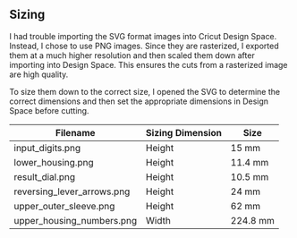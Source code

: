 ## Sizing ##
I had trouble importing the SVG format images into Cricut Design Space. Instead, I chose to use PNG images. Since they are rasterized, I exported them at a much higher resolution and then scaled them down after importing into Design Space. This ensures the cuts from a rasterized image are high quality.

To size them down to the correct size, I opened the SVG to determine the correct dimensions and then set the appropriate dimensions in Design Space before cutting.

| Filename                   | Sizing Dimension | Size     |
| -------------------------- | ---------------- | -------- |
| input_digits.png           | Height           | 15 mm    |
| lower_housing.png          | Height           | 11.4 mm  |
| result_dial.png            | Height           | 10.5 mm  |
| reversing_lever_arrows.png | Height           | 24 mm    |
| upper_outer_sleeve.png     | Height           | 62 mm    |
| upper_housing_numbers.png  | Width            | 224.8 mm |
